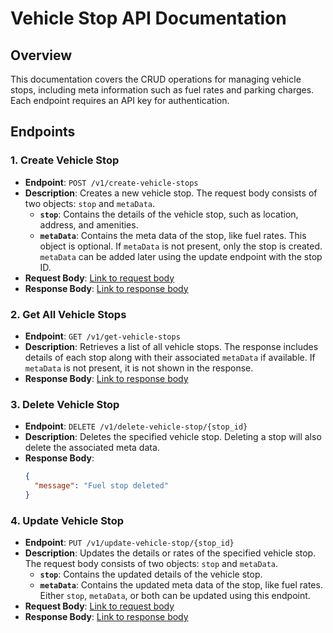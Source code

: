 # Vehicle Stop API Documentation

## Overview

This documentation covers the CRUD operations for managing vehicle stops, including meta information such as fuel rates and parking charges. Each endpoint requires an API key for authentication.

## Endpoints

### 1. Create Vehicle Stop

- **Endpoint**: `POST /v1/create-vehicle-stops`
- **Description**: Creates a new vehicle stop. The request body consists of two objects: `stop` and `metaData`.
  - **`stop`**: Contains the details of the vehicle stop, such as location, address, and amenities.
  - **`metaData`**: Contains the meta data of the stop, like fuel rates. This object is optional. If `metaData` is not present, only the stop is created. `metaData` can be added later using the update endpoint with the stop ID.
- **Request Body**: [Link to request body](./api-request-samples/create-vehicle-stops)
- **Response Body**: [Link to response body](./api-request-samples/create-vehicle-stops)

### 2. Get All Vehicle Stops

- **Endpoint**: `GET /v1/get-vehicle-stops`
- **Description**: Retrieves a list of all vehicle stops. The response includes details of each stop along with their associated `metaData` if available. If `metaData` is not present, it is not shown in the response.
- **Response Body**: [Link to response body](./api-request-samples/get-vehicle-stops)

### 3. Delete Vehicle Stop

- **Endpoint**: `DELETE /v1/delete-vehicle-stop/{stop_id}`
- **Description**: Deletes the specified vehicle stop. Deleting a stop will also delete the associated meta data.
- **Response Body**:
  ```json
  {
    "message": "Fuel stop deleted"
  }
  ```

### 4. Update Vehicle Stop

- **Endpoint**: `PUT /v1/update-vehicle-stop/{stop_id}`
- **Description**: Updates the details or rates of the specified vehicle stop. The request body consists of two objects: `stop` and `metaData`.
  - **`stop`**: Contains the updated details of the vehicle stop.
  - **`metaData`**: Contains the updated meta data of the stop, like fuel rates. Either `stop`, `metaData`, or both can be updated using this endpoint.
- **Request Body**: [Link to request body](./api-request-samples/update-vehicle-stop)
- **Response Body**: [Link to response body](./api-request-samples/update-vehicle-stop)
